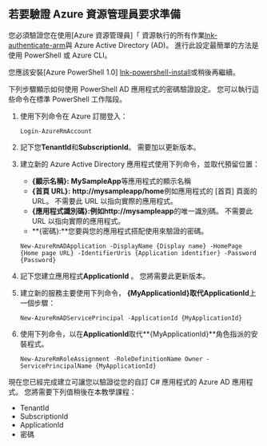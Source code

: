 ## <a name="prepare-to-authenticate-azure-resource-manager-requests"></a>若要驗證 Azure 資源管理員要求準備

您必須驗證您在使用[Azure 資源管理員]「 資源執行的所有作業[lnk-authenticate-arm]與 Azure Active Directory (AD)。 進行此設定最簡單的方法是使用 PowerShell 或 Azure CLI。

您應該安裝[Azure PowerShell 1.0] [lnk-powershell-install]或稍後再繼續。

下列步驟顯示如何使用 PowerShell AD 應用程式的密碼驗證設定。 您可以執行這些命令在標準 PowerShell 工作階段。

1. 使用下列命令在 Azure 訂閱登入：

    ```
    Login-AzureRmAccount
    ```

2. 記下您**TenantId**和**SubscriptionId**。 需要加以更新版本。

3. 建立新的 Azure Active Directory 應用程式使用下列命令，並取代預留位置：

    - **{顯示名稱}:** **MySampleApp**等應用程式的顯示名稱
    - **{首頁 URL}:** **http://mysampleapp/home**例如應用程式的 [首頁] 頁面的 URL。 不需要此 URL 以指向實際的應用程式。
    - **{應用程式識別碼}:**例如**http://mysampleapp**的唯一識別碼。 不需要此 URL 以指向實際的應用程式。
    - **{密碼}:**您要與您的應用程式搭配使用來驗證的密碼。

    ```
    New-AzureRmADApplication -DisplayName {Display name} -HomePage {Home page URL} -IdentifierUris {Application identifier} -Password {Password}
    ```
    
4. 記下您建立應用程式**ApplicationId** 。 您將需要此更新版本。

5. 建立新的服務主要使用下列命令， **{MyApplicationId}**取代**ApplicationId**上一個步驟：

    ```
    New-AzureRmADServicePrincipal -ApplicationId {MyApplicationId}
    ```
    
6. 使用下列命令，以在**ApplicationId**取代**{MyApplicationId}**角色指派的安裝程式。

    ```
    New-AzureRmRoleAssignment -RoleDefinitionName Owner -ServicePrincipalName {MyApplicationId}
    ```
    
現在您已經完成建立可讓您以驗證從您的自訂 C# 應用程式的 Azure AD 應用程式。 您將需要下列值稍後在本教學課程：

- TenantId
- SubscriptionId
- ApplicationId
- 密碼

[lnk-authenticate-arm]: https://msdn.microsoft.com/library/azure/dn790557.aspx
[lnk-powershell-install]: ../articles/powershell-install-configure.md
